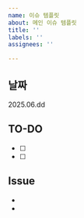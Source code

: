 ```yaml
---
name: 이슈 템플릿
about: 메인 이슈 템플릿
title: ''
labels: ''
assignees: ''

---
```


## 날짜
2025.06.dd

## TO-DO
- [ ] 
- [ ] 

## Issue
-
-
